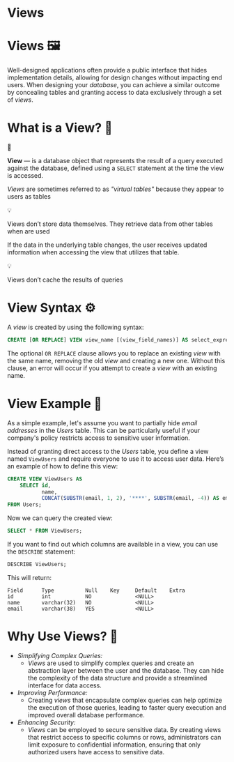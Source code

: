 # Views

# Views 🖼️

Well-designed applications often provide a public interface that hides implementation details, allowing for design changes without impacting end users. When designing your *database*, you can achieve a similar outcome by concealing tables and granting access to data exclusively through a set of *views*.

# What is a View? **🤔**

<aside>
📖

**View** — is a database object that represents the result of a query executed against the database, defined using a `SELECT` statement at the time the view is accessed.

</aside>

*Views* are sometimes referred to as *"virtual tables"* because they appear to users as tables

<aside>
💡

Views don’t store data themselves. They retrieve data from other tables when are used

</aside>

If the data in the underlying table changes, the user receives updated information when accessing the view that utilizes that table. 

<aside>
💡

Views don’t cache the results of queries

</aside>

# View Syntax **⚙️**

A *view* is created by using the following syntax:

```sql
CREATE [OR REPLACE] VIEW view_name [(view_field_names)] AS select_expression
```

The optional `OR REPLACE` clause allows you to replace an existing *view* with the same name, removing the old *view* and creating a new one. Without this clause, an error will occur if you attempt to create a *view* with an existing name.

# View Example 🧪

As a simple example, let's assume you want to partially hide *email addresses* in the *Users* table. This can be particularly useful if your company's policy restricts access to sensitive user information. 

Instead of granting direct access to the *Users* table, you define a view named `ViewUsers` and require everyone to use it to access user data. Here’s an example of how to define this view:

```sql
CREATE VIEW ViewUsers AS
    SELECT id,
           name,
           CONCAT(SUBSTR(email, 1, 2), '****', SUBSTR(email, -4)) AS email
FROM Users;
```

Now we can query the created view:

```sql
SELECT * FROM ViewUsers;
```

If you want to find out which columns are available in a view, you can use the `DESCRIBE` statement:

```sql
DESCRIBE ViewUsers;
```

This will return:

```
Field      Type          Null    Key     Default    Extra
id         int           NO              <NULL>
name       varchar(32)   NO              <NULL>
email      varchar(38)   YES             <NULL>
```

# Why Use Views? **🤔**

- *Simplifying Complex Queries:*
    - *Views* are used to simplify complex queries and create an abstraction layer between the user and the database. They can hide the complexity of the data structure and provide a streamlined interface for data access.
- *Improving Performance:*
    - Creating *views* that encapsulate complex queries can help optimize the execution of those queries, leading to faster query execution and improved overall database performance.
- *Enhancing Security:*
    - *Views* can be employed to secure sensitive data. By creating views that restrict access to specific columns or rows, administrators can limit exposure to confidential information, ensuring that only authorized users have access to sensitive data.